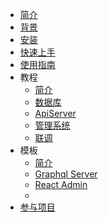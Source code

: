 <!-- docs/_sidebar.md -->

* [简介](README.md)
* [背景](why.md)
* [安装](setup-local.md)
* [快速上手](getting-started.md)
* [使用指南](guide.md)
* 教程
  * [简介](tutorial.md)
  * [数据库](tutorial-db.md)
  * [ApiServer](tutorial-api.md)
  * [管理系统](tutorial-admin.md)
  * [联调](tutorial-integrated.md)
* 模板
  * [简介](templates.md)
  * [Graphql Server](templates-graphql-server.md)
  * [React Admin](templates-react-admin.md)
  * 
* [参与项目](contributing.md)